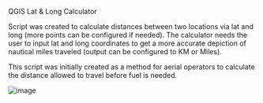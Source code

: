 QGIS Lat & Long Calculator

Script was created to calculate distances between two locations via lat and long (more points can be configured if needed). The calculator needs the user to input lat and long coordinates to get a more accurate depiction of nautical miles traveled (output can be configured to KM or Miles). 

This script was initially created as a method for aerial operators to calculate the distance allowed to travel before fuel is needed. 

![image](https://user-images.githubusercontent.com/79226456/177881493-724f6b3b-a308-4605-ba51-bb641f76fd13.png)
